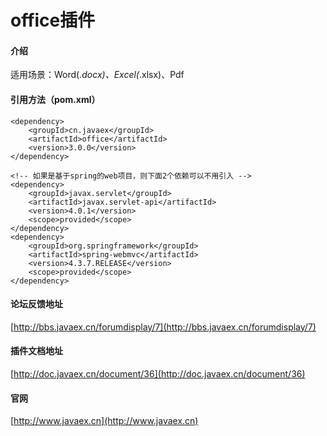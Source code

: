 # office插件

#### 介绍
适用场景：Word(*.docx)、Excel(*.xlsx)、Pdf

#### 引用方法（pom.xml）

```
<dependency>
	<groupId>cn.javaex</groupId>
	<artifactId>office</artifactId>
	<version>3.0.0</version>
</dependency>

<!-- 如果是基于spring的web项目，则下面2个依赖可以不用引入 -->
<dependency>
	<groupId>javax.servlet</groupId>
	<artifactId>javax.servlet-api</artifactId>
	<version>4.0.1</version>
	<scope>provided</scope>
</dependency>
<dependency>
	<groupId>org.springframework</groupId>
	<artifactId>spring-webmvc</artifactId>
	<version>4.3.7.RELEASE</version>
	<scope>provided</scope>
</dependency>
```


#### 论坛反馈地址
[http://bbs.javaex.cn/forumdisplay/7](http://bbs.javaex.cn/forumdisplay/7)


#### 插件文档地址

[http://doc.javaex.cn/document/36](http://doc.javaex.cn/document/36)


#### 官网
[http://www.javaex.cn](http://www.javaex.cn)
